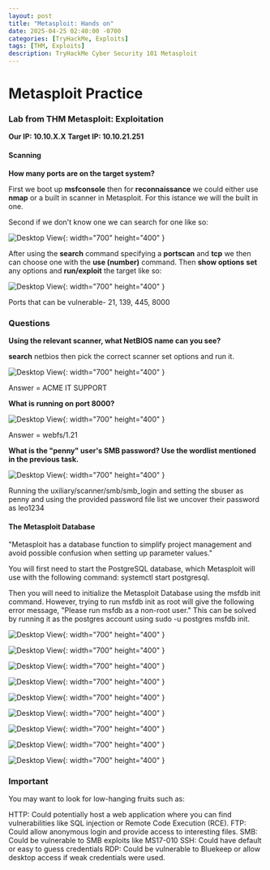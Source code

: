 ```yaml
---
layout: post
title: "Metasploit: Hands on"
date: 2025-04-25 02:40:00 -0700
categories: [TryHackMe, Exploits]
tags: [THM, Exploits]
description: TryHackMe Cyber Security 101 Metasploit
---
```

# Metasploit Practice

### Lab from THM Metasploit: Exploitation

**Our IP: 10.10.X.X**
**Target IP: 10.10.21.251**

#### **Scanning**

**How many ports are on the target system?**

First we boot up **msfconsole** then for **reconnaissance** we could either use **nmap** or a built in scanner in Metasploit. For this istance we will the built in one. 

Second if we don't know one we can search for one like so:

![Desktop View](/assets/img/THM-Metasploit/THM-8.png){: width="700" height="400" }

After using the **search** command specifying a **portscan** and **tcp** we then can choose one with the **use (number)** command. Then **show options** **set** any options and **run/exploit** the target like so:

![Desktop View](/assets/img/THM-Metasploit/THM-9.png){: width="700" height="400" }

Ports that can be vulnerable- 21, 139, 445, 8000

### Questions

**Using the relevant scanner, what NetBIOS name can you see?**

**search** netbios then pick the correct scanner set options and run it.

![Desktop View](/assets/img/THM-Metasploit/THM-10.png){: width="700" height="400" }

Answer = ACME IT SUPPORT

**What is running on port 8000?**

![Desktop View](/assets/img/THM-Metasploit/THM-11.png){: width="700" height="400" }

Answer = webfs/1.21

**What is the "penny" user's SMB password? Use the wordlist mentioned in the previous task.**

![Desktop View](/assets/img/THM-Metasploit/THM-12.png){: width="700" height="400" }

Running the uxiliary/scanner/smb/smb_login and setting the sbuser as penny and using the provided password file list we uncover their password as leo1234

#### **The Metasploit Database**

"Metasploit has a database function to simplify project management and avoid possible confusion when setting up parameter values." 

You will first need to start the PostgreSQL database, which Metasploit will use with the following command: systemctl start postgresql.

Then you will need to initialize the Metasploit Database using the msfdb init command. However, trying to run msfdb init as root will give the following error message, "Please run msfdb as a non-root user." This can be solved by running it as the postgres account using sudo -u postgres msfdb init.

![Desktop View](/assets/img/THM-Metasploit/THM-13.png){: width="700" height="400" }

![Desktop View](/assets/img/THM-Metasploit/THM-14.png){: width="700" height="400" }

![Desktop View](/assets/img/THM-Metasploit/THM-15.png){: width="700" height="400" }

![Desktop View](/assets/img/THM-Metasploit/THM-16.png){: width="700" height="400" }

![Desktop View](/assets/img/THM-Metasploit/THM-17.png){: width="700" height="400" }

![Desktop View](/assets/img/THM-Metasploit/THM-18.png){: width="700" height="400" }

![Desktop View](/assets/img/THM-Metasploit/THM-19.png){: width="700" height="400" }

![Desktop View](/assets/img/THM-Metasploit/THM-20.png){: width="700" height="400" }

![Desktop View](/assets/img/THM-Metasploit/THM-21.png){: width="700" height="400" }

### **Important**

You may want to look for low-hanging fruits such as:

HTTP: Could potentially host a web application where you can find vulnerabilities like SQL injection or Remote Code Execution (RCE).
FTP: Could allow anonymous login and provide access to interesting files.
SMB: Could be vulnerable to SMB exploits like MS17-010
SSH: Could have default or easy to guess credentials
RDP: Could be vulnerable to Bluekeep or allow desktop access if weak credentials were used. 